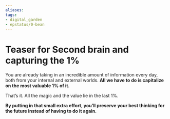 ```yaml
---
aliases: 
tags: 
- digital_garden
- epstatus/0-bean
---
```

# Teaser for Second brain and capturing the 1%


You are already taking in an incredible amount of information every day, both from your internal and external worlds. **All we have to do is capitalize on the most valuable 1% of it.**

That’s it. All the magic and the value lie in the last 1%.

**By putting in that small extra effort, you’ll preserve your best thinking for the future instead of having to do it again.**

